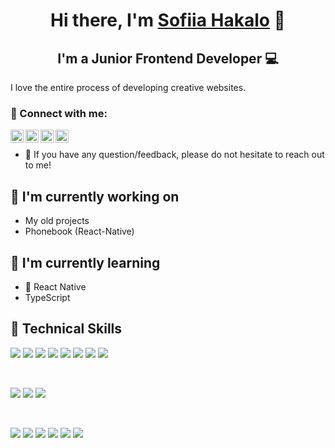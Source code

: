 <h1 align="center">
Hi there, I'm <a href="https://github.com/sofiagakalo1" target="_blank" rel="noreferrer">Sofiia Hakalo</a> 👋
</h1>

<h2 align="center">
I'm a Junior Frontend Developer 💻
</h2> 

I love the entire process of developing creative websites.

### 🤝 Connect with me:

<a href="https://www.linkedin.com/in/sofiia-hakalo/"><img align="left" src="![image](https://github.com/sofiagakalo1/sofiagakalo1/assets/108238510/7c6760d5-fa47-4599-a821-dc890087e7ac)
" alt="Sofiia Hakalo | LinkedIn" width="21px"/></a>
<a href="https://www.instagram.com/sofia.hakalo/"><img align="left" src="![image](https://github.com/sofiagakalo1/sofiagakalo1/assets/108238510/117e4168-7e8e-4064-8a35-fd677d86d0c4)
" alt="Sofiia Hakalo | Instagram" width="21px"/></a>
<a href="https://www.facebook.com/profile.php?id=100005136528876"><img align="left" src="![image](https://github.com/sofiagakalo1/sofiagakalo1/assets/108238510/0026c6d7-96e7-4d5e-b3d3-f32d2ddc8fa9)" alt="Sofiia Hakalo | Facebook" width="21px"/></a>
<a href="https://www.facebook.com/profile.php?id=100005136528876"><img align="left" src="" alt="Sofiia Hakalo | Facebook" width="21px"/></a>
</br>
- 💬 If you have any question/feedback, please do not hesitate to reach out to me!

## 🔭 I'm currently working on

- My old projects
- Phonebook (React-Native)

## 🌱 I'm currently learning

- 📱 React Native
- TypeScript 

## 💼 Technical Skills

![](https://img.shields.io/badge/Code-React-informational?style=flat&logo=react&color=61DAFB)
![](https://img.shields.io/badge/Code-Redux-informational?style=flat&logo=Redux&color=764ABC)
![](https://img.shields.io/badge/Code-JavaScript-informational?style=flat&logo=JavaScript&color=F7DF1E)
![](https://img.shields.io/badge/Code-Ruby-informational?style=flat&logo=Ruby&color=CC342D)
![](https://img.shields.io/badge/Code-Ruby_on_Rails-informational?style=flat&logo=Ruby-On-Rails&color=CC0000)
![](https://img.shields.io/badge/Code-HTML5-informational?style=flat&logo=HTML5&color=E34F26)
![](https://img.shields.io/badge/Code-PostgreSQL-informational?style=flat&logo=PostgreSQL&color=336791)
![](https://img.shields.io/badge/Code-SQLite-informational?style=flat&logo=SQLite&color=003B57)

</br>

![](https://img.shields.io/badge/Style-Bootstrap-informational?style=flat&logo=Bootstrap&color=7952B3)
![](https://img.shields.io/badge/Style-CSS3-informational?style=flat&logo=CSS3&color=1572B6)
![](https://img.shields.io/badge/Style-styled--components-informational?style=flat&logo=styled-components&color=DB7093)


</br>

![](https://img.shields.io/badge/Tools-Figma-informational?style=flat&logo=Figma&color=F24E1E)
![](https://img.shields.io/badge/Tools-NPM-informational?style=flat&logo=NPM&color=CB3837)
![](https://img.shields.io/badge/Tools-Heroku-informational?style=flat&logo=Heroku&color=430098)
![](https://img.shields.io/badge/Tools-Netlify-informational?style=flat&logo=netlify&color=00C7B7)
![](https://img.shields.io/badge/Tools-Git-informational?style=flat&logo=Git&color=F05032)
![](https://img.shields.io/badge/Tools-GitHub-informational?style=flat&logo=GitHub&color=181717)
